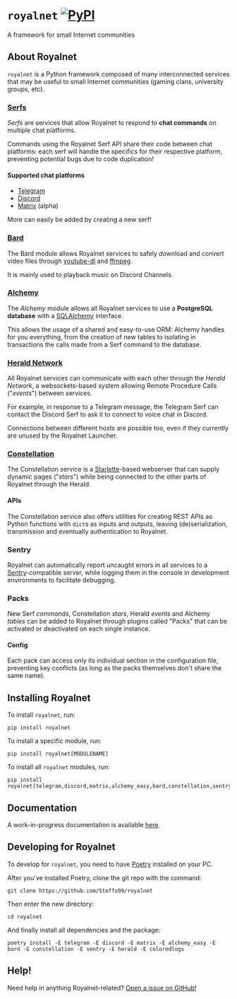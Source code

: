 # `royalnet` [![PyPI](https://img.shields.io/pypi/v/royalnet.svg)](https://pypi.org/project/royalnet/)

A framework for small Internet communities

## About Royalnet

`royalnet` is a Python framework composed of many interconnected services that may be useful to small Internet communities (gaming clans, university groups, etc).

### [Serfs](royalnet/serf)

_Serfs_ are services that allow Royalnet to respond to **chat commands** on multiple chat platforms.

Commands using the Royalnet Serf API share their code between chat platforms: each serf will handle the specifics for their respective platform, preventing potential bugs due to code duplication!

#### Supported chat platforms

- [Telegram](https://core.telegram.org/bots)
- [Discord](https://discordapp.com/developers/docs/)
- [Matrix](https://matrix.org/) (alpha)

More can easily be added by creating a new serf!

### [Bard](royalnet/bard)

The Bard module allows Royalnet services to safely download and convert video files through [youtube-dl](https://youtube-dl.org/) and [ffmpeg](https://ffmpeg.org/).

It is mainly used to playback music on Discord Channels.

### [Alchemy](royalnet/alchemy)

The _Alchemy_ module allows all Royalnet services to use a **PostgreSQL database** with a [SQLAlchemy](https://www.sqlalchemy.org/) interface.

This allows the usage of a shared and easy-to-use ORM: Alchemy handles for you everything, from the creation of new tables to isolating in transactions the calls made from a Serf command to the database.

### [Herald Network](royalnet/herald)

All Royalnet services can communicate with each other through the _Herald Network_, a websockets-based system allowing Remote Procedure Calls ("_events_") between services.
 
For example, in response to a Telegram message, the Telegram Serf can contact the Discord Serf to ask it to connect to voice chat in Discord. 

Connections between different hosts are possible too, even if they currently are unused by the Royalnet Launcher.

### [Constellation](royalnet/constellation)

The Constellation service is a [Starlette](https://www.starlette.io )-based webserver that can supply dynamic pages ("_stars_") while being connected to the other parts of Royalnet through the Herald.

#### APIs

The Constellation service also offers utilities for creating REST APIs as Python functions with `dict`s as inputs and outputs, leaving (de)serialization, transmission and eventually authentication to Royalnet.

### Sentry

Royalnet can automatically report uncaught errors in all services to a [Sentry](https://sentry.io )-compatible server, while logging them in the console in development environments to facilitate debugging.

### Packs

New Serf _commands_, Constellation _stars_, Herald _events_ and Alchemy _tables_ can be added to Royalnet through plugins called "Packs" that can be activated or deactivated on each single instance.

#### Config

Each pack can access only its individual section in the configuration file, preventing key conflicts (as long as the packs themselves don't share the same name). 

## Installing Royalnet

To install `royalnet`, run:
```
pip install royalnet
```

To install a specific module, run:
```
pip install royalnet[MODULENAME]
```

To install all `royalnet` modules, run:
```
pip install royalnet[telegram,discord,matrix,alchemy_easy,bard,constellation,sentry,herald,coloredlogs]
```

## Documentation

A work-in-progress documentation is available [here](https://gh.steffo.eu/royalnet/html).

## Developing for Royalnet

To develop for `royalnet`, you need to have [Poetry](https://poetry.eustace.io/) installed on your PC.

After you've installed Poetry, clone the git repo with the command:

```
git clone https://github.com/Steffo99/royalnet
```

Then enter the new directory:

```
cd royalnet
```

And finally install all dependencies and the package:

```
poetry install -E telegram -E discord -E matrix -E alchemy_easy -E bard -E constellation -E sentry -E herald -E coloredlogs
```

## Help!

Need help in anything Royalnet-related? [Open a issue on GitHub!](https://github.com/Steffo99/royalnet/issues/new)